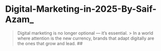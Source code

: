 # Digital-Marketing-in-2025-By-Saif-Azam_
> Digital marketing is no longer optional — it’s essential.   > In a world where attention is the new currency, brands that adapt digitally are the ones that grow and lead.  ##
